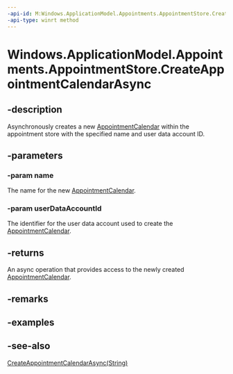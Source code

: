 ```yaml
---
-api-id: M:Windows.ApplicationModel.Appointments.AppointmentStore.CreateAppointmentCalendarAsync(System.String,System.String)
-api-type: winrt method
---
```


<!-- Method syntax
public Windows.Foundation.IAsyncOperation<Windows.ApplicationModel.Appointments.AppointmentCalendar> CreateAppointmentCalendarAsync(System.String name, System.String userDataAccountId)
-->

# Windows.ApplicationModel.Appointments.AppointmentStore.CreateAppointmentCalendarAsync

## -description
Asynchronously creates a new [AppointmentCalendar](appointmentcalendar.md) within the appointment store with the specified name and user data account ID.

## -parameters
### -param name
The name for the new [AppointmentCalendar](appointmentcalendar.md).

### -param userDataAccountId
The identifier for the user data account used to create the [AppointmentCalendar](appointmentcalendar.md).

## -returns
An async operation that provides access to the newly created [AppointmentCalendar](appointmentcalendar.md).

## -remarks

## -examples

## -see-also
[CreateAppointmentCalendarAsync(String)](appointmentstore_createappointmentcalendarasync_2027049901.md)